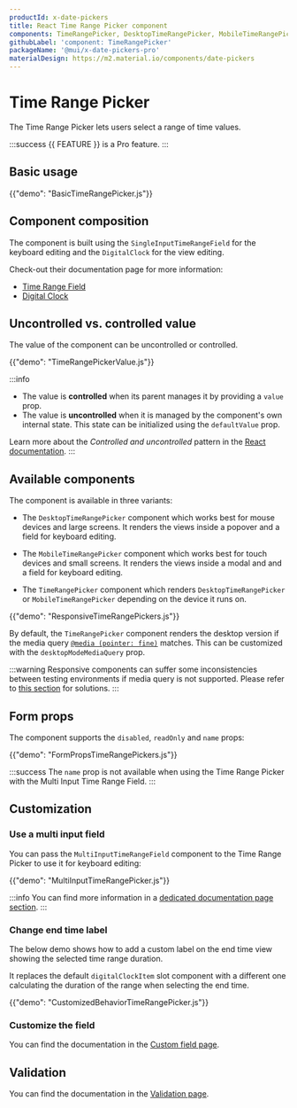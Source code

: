 ```yaml
---
productId: x-date-pickers
title: React Time Range Picker component
components: TimeRangePicker, DesktopTimeRangePicker, MobileTimeRangePicker, DigitalClock, MultiSectionDigitalClock, TimeRangePickerTabs, TimeRangePickerToolbar
githubLabel: 'component: TimeRangePicker'
packageName: '@mui/x-date-pickers-pro'
materialDesign: https://m2.material.io/components/date-pickers
---
```


# Time Range Picker [<span class="plan-pro"></span>](/x/introduction/licensing/#pro-plan 'Pro plan')

<p class="description">The Time Range Picker lets users select a range of time values.</p>

:::success
{{ FEATURE }} is a Pro feature.
:::

## Basic usage

{{"demo": "BasicTimeRangePicker.js"}}

## Component composition

The component is built using the `SingleInputTimeRangeField` for the keyboard editing and the `DigitalClock` for the view editing.

Check-out their documentation page for more information:

- [Time Range Field](/x/react-date-pickers/time-range-field/)
- [Digital Clock](/x/react-date-pickers/digital-clock/)

## Uncontrolled vs. controlled value

The value of the component can be uncontrolled or controlled.

{{"demo": "TimeRangePickerValue.js"}}

:::info

- The value is **controlled** when its parent manages it by providing a `value` prop.
- The value is **uncontrolled** when it is managed by the component's own internal state. This state can be initialized using the `defaultValue` prop.

Learn more about the _Controlled and uncontrolled_ pattern in the [React documentation](https://react.dev/learn/sharing-state-between-components#controlled-and-uncontrolled-components).
:::

## Available components

The component is available in three variants:

- The `DesktopTimeRangePicker` component which works best for mouse devices and large screens.
  It renders the views inside a popover and a field for keyboard editing.

- The `MobileTimeRangePicker` component which works best for touch devices and small screens.
  It renders the views inside a modal and and a field for keyboard editing.

- The `TimeRangePicker` component which renders `DesktopTimeRangePicker` or `MobileTimeRangePicker` depending on the device it runs on.

{{"demo": "ResponsiveTimeRangePickers.js"}}

By default, the `TimeRangePicker` component renders the desktop version if the media query [`@media (pointer: fine)`](https://developer.mozilla.org/en-US/docs/Web/CSS/@media/pointer) matches.
This can be customized with the `desktopModeMediaQuery` prop.

:::warning
Responsive components can suffer some inconsistencies between testing environments if media query is not supported.
Please refer to [this section](/x/react-date-pickers/base-concepts/#testing-caveats) for solutions.
:::

## Form props

The component supports the `disabled`, `readOnly` and `name` props:

{{"demo": "FormPropsTimeRangePickers.js"}}

:::success
The `name` prop is not available when using the Time Range Picker with the Multi Input Time Range Field.
:::

## Customization

### Use a multi input field

You can pass the `MultiInputTimeRangeField` component to the Time Range Picker to use it for keyboard editing:

{{"demo": "MultiInputTimeRangePicker.js"}}

:::info
You can find more information in a [dedicated documentation page section](/x/react-date-pickers/custom-field/#usage-inside-a-range-picker).
:::

### Change end time label

The below demo shows how to add a custom label on the end time view showing the selected time range duration.

It replaces the default `digitalClockItem` slot component with a different one calculating the duration of the range when selecting the end time.

{{"demo": "CustomizedBehaviorTimeRangePicker.js"}}

### Customize the field

You can find the documentation in the [Custom field page](/x/react-date-pickers/custom-field/).

## Validation

You can find the documentation in the [Validation page](/x/react-date-pickers/validation/).
